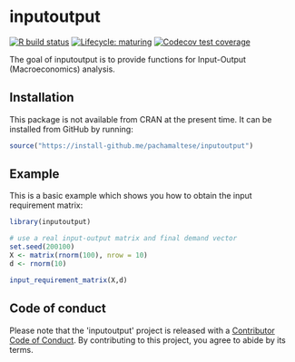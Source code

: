 
# inputoutput

<!-- badges: start -->
[![R build status](https://github.com/pachamaltese/inputoutput/workflows/R-CMD-check/badge.svg)](https://github.com/pachamaltese/inputoutput/actions)
[![Lifecycle: maturing](https://img.shields.io/badge/lifecycle-maturing-blue.svg)](https://www.tidyverse.org/lifecycle/#maturing)
[![Codecov test coverage](https://codecov.io/gh/pachamaltese/inputoutput/branch/master/graph/badge.svg)](https://codecov.io/gh/pachamaltese/inputoutput?branch=master)
<!-- badges: end -->

The goal of inputoutput is to provide functions for Input-Output (Macroeconomics)
analysis.

## Installation

This package is not available from CRAN at the present time. It can be installed
from GitHub by running:
``` r
source("https://install-github.me/pachamaltese/inputoutput")
```

## Example

This is a basic example which shows you how to obtain the input requirement matrix:

``` r
library(inputoutput)

# use a real input-output matrix and final demand vector
set.seed(200100)
X <- matrix(rnorm(100), nrow = 10)
d <- rnorm(10)

input_requirement_matrix(X,d)
```

## Code of conduct

Please note that the 'inputoutput' project is released with a
[Contributor Code of Conduct](.github/CODE_OF_CONDUCT.md).
By contributing to this project, you agree to abide by its terms.
